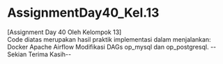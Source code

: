# AssignmentDay40_Kel.13
[Assignment Day 40 Oleh Kelompok 13]  
Code diatas merupakan hasil praktik implementasi dalam menjalankan:  
Docker Apache Airflow Modifikasi DAGs op_mysql dan op_postgresql. 
-- Sekian Terima Kasih--
